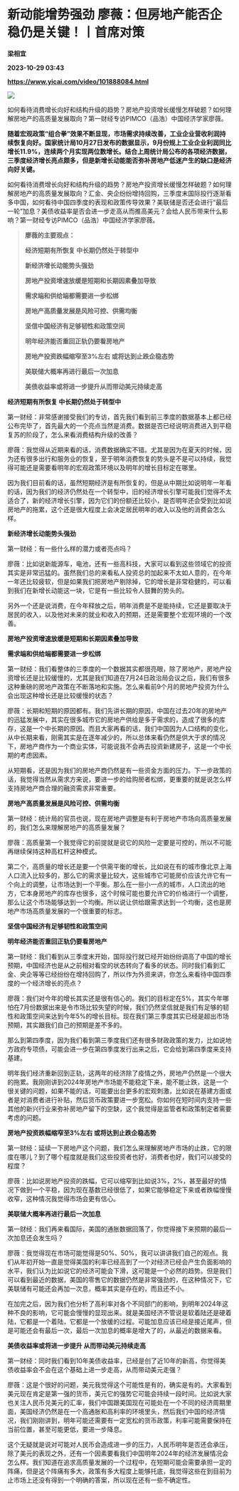 # 新动能增势强劲 廖薇：但房地产能否企稳仍是关键！丨首席对策
**梁相宜**

**2023-10-29 03:43**

**https://www.yicai.com/video/101888084.html**

![](http://imgcdn.yicai.com/vms-new/2023/10/293809a9-4e4d-462f-a436-79601d830c63.jpg) 

如何看待消费增长向好和结构升级的趋势？房地产投资增长缓慢怎样破题？如何理解房地产的高质量发展取向？第一财经专访PIMCO（品浩）中国经济学家廖薇。

**随着宏观政策“组合拳”效果不断显现，市场需求持续改善，工业企业营收利润持续恢复向好。国家统计局10月27日发布的数据显示，9月份规上工业企业利润同比增长11.9%，连续两个月实现两位数增长。结合上周统计局公布的各项经济数据，三季度经济增长亮点颇多，但是新增长动能能否弥补房地产低迷产生的缺口是经济向好关键。**

如何看待消费增长向好和结构升级的趋势？房地产投资增长缓慢怎样破题？如何理解房地产的高质量发展取向？汇金、央企纷纷增持回购，三季度末国际投行逐渐看多中国，如何看待中国四季度的表现和政策传导效果？美联储是否还会进行“最后一轮”加息？美债收益率是否会进一步走高从而推高美元？会给人民币带来什么影响？第一财经专访PIMCO（品浩）中国经济学家廖薇。

> **廖薇的主要观点：**
> 
> **经济短期有所恢复 中长期仍然处于转型中**
> 
> **新经济增长动能势头强劲**
> 
> **房地产投资增速放缓是短期和长期因素叠加导致**
> 
> **需求端和供给端都需要进一步松绑**
> 
> **房地产高质量发展是风险可控、供需均衡**
> 
> **坚信中国经济有足够韧性和政策空间**
> 
> **明年经济能否重回正轨仍要看房地产**
> 
> **房地产投资跌幅缩窄至3%左右 或将达到止跌企稳态势**
> 
> **美联储大概率再进行最后一次加息**
> 
> **美债收益率或将进一步提升从而带动美元持续走高**

**经济短期有所恢复 中长期仍然处于转型中**

第一财经：非常感谢接受我们的专访，首先我们看到前三季度的数据基本上都已经公布完毕了，首先最大的一个亮点当然是消费。数据是否已经说明消费进入到平稳复苏的阶段了，怎么来看消费结构升级的改善？

廖薇：我觉得从近期来看的话，消费数据确实不错。尤其是因为在夏天的时候，因为还有很多出行和服务业的恢复，至于明年消费恢复的势头是不是可以持续，我觉得可能还是需要看明年的宏观政策环境以及明年的增长目标定在哪里。

因为我们目前看的话，虽然短期经济是有所恢复的，但是从中期比如说明年一年看的话，因为我们的经济仍然处在一个转型中，旧的经济增长引擎可能我们觉得不太适合了，新的经济增长引擎，因为它们的份额还比较小，是否明年还会受到比如说房地产的拖累，这个还是很大程度上会决定居民明年的收入以及他的消费会怎么样。

**新经济增长动能势头强劲**

第一财经：有一些什么样的潜力或者亮点吗？

廖薇：比如说新能源车，电池，还有一些高科技，大家可以看到这些领域它的投资其实是非常迅猛的。虽然我们总的来看私人投资总的加起来不太如人意的，在今年一年还比较疲软，但是如果我们把房地产剔除掉，它的增长是非常稳健的，可以看到我们在新增长动能这一块，它是有一些比较令人鼓舞的势头的。

另外一个还是说消费，在今年释放之后，明年消费是不是能持续，它还是要取决于居民的收入，以及他对未来的就业和收入的预期，还是需要整个宏观环境的一个改善。

**房地产投资增速放缓是短期和长期因素叠加导致**

**需求端和供给端都需要进一步松绑**

第一财经：我们看整体的三季度的一个数据其实都很亮眼，除了房地产，房地产投资增长还是比较缓慢的，尤其是我们知道在7月24日政治局会议之后，我们有很多这种重磅的房地产政策在不断落地和实施。怎么来看前9个月的房地产投资为什么会出现这种增长还是比较缓慢的状态？

廖薇：长期和短期的原因都有。我们先讲长期的原因，中国在过去20年的房地产的迅猛发展中，其实在很多城市它的房地产供给是多于需求的，造成了很多的库存，这是一个中长期的原因。而且大家再看的话，我们中国因为人口结构的变化，从中长期来看，刚需其实是在逐年减少的，所以总体来看仍然是供大于求的情况下，房地产商作为一个商业实体，可能说我不会再去投资新建房子，这是一个中长期的考虑因素。

从短期看，还是因为我们的房地产商仍然是有一些资金方面的压力。下一步政策的话，我觉得当然从需求方来说，要进一步的给购房者松绑，更重要的就是说怎么样支持房地产商合理的融资需求非常重要。

**房地产高质量发展是风险可控、供需均衡**

第一财经：统计局的官员也说，现在房地产调整是有利于房地产市场向高质量发展的，我们怎么来理解房地产的高质量发展？

廖薇：高质量第一个我觉得它的前提就是说它的风险一定要是可控的，所以不可能再继续保持这种高杠杆这种模式。

第二个，高质量的增长还是要一个供需平衡的增长，比如说在有的城市像北京上海人口流入比较多的，那么它的需求量比较大，这些城市它可能房价应该允许它有一个向上的调整，让市场达到一个平衡。那么在一些小一点的城市，人口流出的地方，它本身房地产的库存也很多，这个时候可能也要允许它的价格进行一个调整，那么让这个市场能够达到一个均衡。所以说让供给跟需求达到一个均衡，这也是房地产市场高质量发展的一个很重要的标志。

**坚信中国经济有足够韧性和政策空间**

**明年经济能否重回正轨仍要看房地产**

第一财经：我们看到从三季度末开始，国际投行就已经开始纷纷调高了中国的增长预期，中国经济也是从之前相对看空的状态转向了看多的状态。同时我们看到汇金、央企等等已经纷纷在增持回购了，所以作为外资来讲，你怎么来看待中国四季度的一个经济增长的亮点？

廖薇：我们对今年的增长其实还是很有信心的。我们的目标定在5%，其实今年哪怕在7月份数据出来是令市场比较失望的时候，我们仍然坚信就是我们有足够的韧性和政策空间来达到今年5%的增长目标。现在我们第三季度其实已经是超出市场预期，其实跟我们自己的预期是差不多的。

那么到第四季度，因为我们看到第三季度我们还有很多财政政策的发力，比如说地方政府专项债，可能会进一步在第四季度发行出来之后，它会给到第四季度来支持基建。

明年我们经济重新回到正轨，这两年的经济除了疫情之外，房地产仍然是一个很大的拖累。我刚刚讲到2024年房地产市场能不能稳定下来，能不能止跌，这是一个很关键的问题，如果不能的话，可能要出台更多的宏观刺激，比如说在基建方面或者是对消费者进行补贴，然后货币政策要进一步宽松。你如何在短时间内支持一些其他的新兴行业来弥补房地产留下的空缺，这个我觉得是监管者和政策制定者需要考虑的问题。

**房地产投资跌幅缩窄至3%左右 或将达到止跌企稳态势**

第一财经：延续一下房地产这个问题，我们怎么来理解房地产市场的止跌，它的限度在哪儿？到了哪个程度就是我们这些投资者也好，消费者也好，我们可以接受的程度？

廖薇：比如说房地产投资的跌幅，它可以缩窄到比如说3%，2%，甚至最好的情况下做到一个平稳，因为现在基数已经很低了，如果它能够稳定下来或者跌幅慢慢收窄，这种情况我觉得市场会更有信心。

**美联储大概率再进行最后一次加息**

第一财经：我们再来看国际，美国的通胀数据回落了，你觉得接下来预期的最后一次加息还会发生吗？

廖薇：我觉得现在市场可能觉得是50%、50%，我可以讲讲我们自己的观点。我们从年初开始一直是觉得美国的利率已经高到了一个对经济已经会产生负面影响的水平，我们认为比如说它的经济可能会下滑，这可能是一个必然的趋势。但是我们可以看到最近的数据，美国的零售它的数据仍然是非常强劲的，在这种情况下，它美联储有可能还会再加一次息，概率其实是存在的，而且还不小。

在加完之后，因为我们也分析了高利率对各个不同部门的影响，到明年2024年这种不良的影响，它可能会慢慢的显现出来。就是美国经济不管说是软着陆还是硬着陆，它都是一个着陆，它都是一个放缓的过程。可能加息应该已经是接近尾声，但是可能还会有最后一次，最后一次加息的概率是增大了的，从最近的数据来看。

**美债收益率或将进一步提升 从而带动美元持续走高**

第一财经：同时我们看到10年美债收益率，已经是创了近10年的新高，你觉得美债收益率会不会在这个基础上进一步走高，从而带动美元走强？

廖薇：这是个很好的问题，美元我觉得这个可能性是有的，确实是有的。大家看到美元现在肯定是第一强的货币，美元它的强势它可能会持续一段时间。比如说大家也关注人民币兑美元的汇率，我们中国跟美国现在可能处在一个不同的经济周期里面，美国经济仍然是在一个高通胀和高利率的环境里头，然后我们中国的经济情况，我们刚刚讲到，明年可能还需要有一定宽松的货币政策，利率可能需要保持在当前位置，甚至可能更低，要进一步降息。

这个无疑就是说对可能对人民币会造成进一步的压力，人民币明年是否还会承压，除了美元的表现之外，还有一个因素要看我们中国明年2024年的经济发展情况会怎么样。我们知道在追求高质量发展的一个过程中，在短期可能会需要承担一定的阵痛，但是这个阵痛有多大，政策有多大程度上能够托底，我觉得这些在到目前为止市场上还没有得到一个明确的答案，所以现在还有一些不确定性。